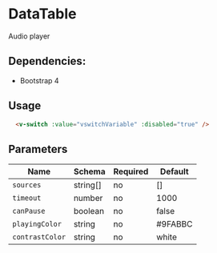# DataTable
Audio player

## Dependencies:
- Bootstrap 4

## Usage
```html
  <v-switch :value="vswitchVariable" :disabled="true" />
```

## Parameters
| Name            | Schema                                                    | Required | Default  |
|-----------------|-----------------------------------------------------------|----------|----------|
| `sources`       | string[]                                                  |    no    |  []      |
| `timeout`       | number                                                    |    no    |  1000    |
| `canPause`      | boolean                                                   |    no    |  false   |
| `playingColor`  | string                                                    |    no    |  #9FABBC |
| `contrastColor` | string                                                    |    no    |  white   |


```

